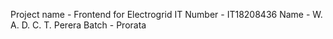 Project name - Frontend for Electrogrid
IT Number - IT18208436
Name - W. A. D. C. T. Perera
Batch - Prorata
